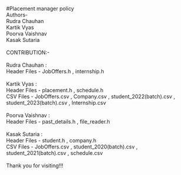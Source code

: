 #Placement manager policy
<br>
Authors-
<br>
Rudra Chauhan
<br>
Kartik Vyas
<br>
Poorva Vaishnav
<br>
Kasak Sutaria
<br>
<br>
CONTRIBUTION:-
<br>
<br>
Rudra Chauhan :
<br>
Header Files - JobOffers.h , internship.h 
<br>
<br>
Kartik Vyas : 
<br>
Header Files - placement.h , schedule.h 
<br>
CSV Files - JobOffers.csv , Company.csv  , student_2022(batch).csv , student_2023(batch).csv , Internship.csv 
<br>
<br>
Poorva Vaishnav :
<br>
Header Files - past_details.h , file_reader.h
<br>
<br>
Kasak Sutaria : 
<br>
Header Files - student.h , company.h 
<br>
CSV Files - JobOffers.csv , student_2020(batch).csv , student_2021(batch).csv , schedule.csv
<br>
<br>
Thank you for visiting!!!
